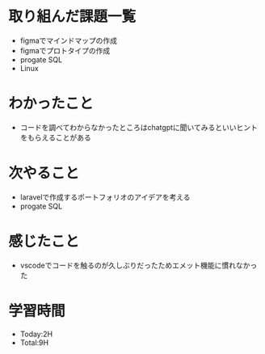 # 取り組んだ課題一覧
- figmaでマインドマップの作成
- figmaでプロトタイプの作成
- progate SQL
- Linux
# わかったこと
- コードを調べてわからなかったところはchatgptに聞いてみるといいヒントをもらえることがある
# 次やること
- laravelで作成するポートフォリオのアイデアを考える
- progate SQL
# 感じたこと
- vscodeでコードを触るのが久しぶりだったためエメット機能に慣れなかった

# 学習時間
- Today:2H
- Total:9H
